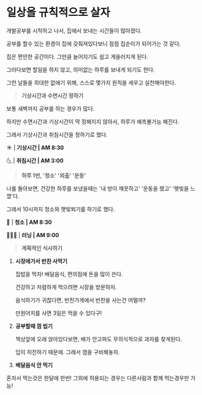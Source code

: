 # 일상을 규칙적으로 살자

개발공부를 시작하고 나서, 집에서 보내는 시간들이 많아졌다.

공부를 할수 있는 환경이 집에 갖춰져있다보니 점점 집순이가 되어가는 것 같다.

집은 편안한 공간이다. 그만큼 늘어지기도 쉽고 게을러지게 된다.

그러다보면 할일을 하지 않고, 의미없는 하루를 보내게 되기도 한다.

그런 날들을 최대한 없애기 위해, 스스로 몇가지 원칙을 세우고 실천해야한다.

> **기상시간과 수면시간 정하기**

보통 새벽까지 공부를 하는 경우가 많다.

하지만 수면시간과 기상시간이 딱 정해지지 않아서, 하루가 예측불가능 해진다.

그래서 기상시간과 취침시간을 정하기로 했다.

☀️ | **기상시간 | AM 8:30**

🌜 | **취침시간 | AM 3:00**

> **하루 1번, '청소' '외출' '운동'**

나를 돌아보면, 건강한 하루를 보냈을때는 '내 방이 깨끗하고' '운동을 했고' '햇빛을 느꼈'다.

그래서 10시까지 청소와 햇빛쬐기를 하기로 했다.

🧹 | **청소 | AM 8:30**

🏃🏻‍♀️ | **러닝 | AM 9:00**

> **계획적인 식사하기**

1. **시장에가서 반찬 사먹기**

   집밥을 먹자! 배달음식, 편의점에 돈을 많이 쓴다.

   건강하고 저렴하게 먹으려면 시장을 방문하자.

   음식하기가 귀찮다면, 반찬가게에서 반찬을 사는건 어떨까?

   만원어치를 사면 3일은 먹을 수 있다구!

2. **공부할때 껌 씹기**

   책상앞에 오래 앉아있다보면, 배가 안고파도 무의식적으로 과자를 찾게된다.

   입이 허전하기 때문에. 그래서 껌을 구비해놓자.

3. **배달음식 안 먹기**

혼자서 먹는것은 한달에 한번! 그외에 허용되는 경우는 다른사람과 함께 먹는경우만 가능!
